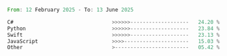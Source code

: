 <!--START_SECTION:Languages-->

```rust
From: 12 February 2025 - To: 13 June 2025

C#                                >>>>>>-------------------   24.20 %
Python                            >>>>>>-------------------   23.84 %
Swift                             >>>>>>-------------------   23.13 %
JavaScript                        >>>>---------------------   15.03 %
Other                             >------------------------   05.42 %
```

<!--END_SECTION:Languages-->
